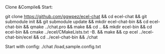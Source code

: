 Clone &Compile& Start:

git clone https://github.com/ggwpez/ecel-chat && cd ecel-chat && git submodule init && git submodule update && mkdir ecel-chat-bin && cd ecel-chat-bin && qmake ../chat.pro && make && cd .. && mkdir ecel-bin && cd ecel-bin && cmake ../ecel/CMakeLists.txt -B. && make && cp ecel ../ecel-chat-bin/ecel && cd ../ecel-chat-bin && ./chat

Start with config:
./chat /load,sample.config.txt
